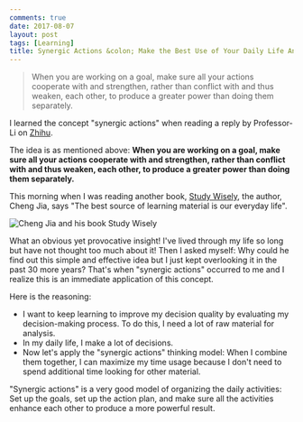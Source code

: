 ```yaml
---
comments: true
date: 2017-08-07
layout: post
tags: [Learning]
title: Synergic Actions &colon; Make the Best Use of Your Daily Life And Work
---
```


> When you are working on a goal, make sure all your actions cooperate with and strengthen, rather than conflict with and thus weaken, each other, to produce a greater power than doing them separately.

I learned the concept "synergic actions" when reading a reply by Professor-Li on [Zhihu](https://www.zhihu.com/).

The idea is as mentioned above: **When you are working on a goal, make sure all your actions cooperate with and strengthen, rather than conflict with and thus weaken, each other, to produce a greater power than doing them separately.**

This morning when I was reading another book, [Study Wisely](https://www.amazon.com/Handbook-Personal-Knowledge-Management-Chinese/dp/7508671589), the author, Cheng Jia, says "The best source of learning material is our everyday life".

![Cheng Jia and his book _Study Wisely_](http://upload-images.jianshu.io/upload_images/2949191-9341481ef2ed00e5.jpg?imageMogr2/auto-orient/strip%7CimageView2/2/w/1240)

What an obvious yet provocative insight! I've lived through my life so long but have not thought too much about it! Then I asked myself: Why could he find out this simple and effective idea but I just kept overlooking it in the past 30 more years? That's when "synergic actions" occurred to me and I realize this is an immediate application of this concept.

Here is the reasoning:

- I want to keep learning to improve my decision quality by evaluating my decision-making process. To do this, I need a lot of raw material for analysis.
- In my daily life, I make a lot of decisions.
- Now let's apply the "synergic actions" thinking model: When I combine them together, I can maximize my time usage because I don't need to spend additional time looking for other material.

"Synergic actions" is a very good model of organizing the daily activities: Set up the goals, set up the action plan, and make sure all the activities enhance each other to produce a more powerful result.
